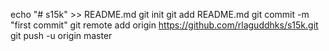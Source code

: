 echo "# s15k" >> README.md
git init
git add README.md
git commit -m "first commit"
git remote add origin https://github.com/rlaguddhks/s15k.git
git push -u origin master
